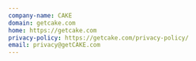 ```yaml
---
company-name: CAKE
domain: getcake.com
home: https://getcake.com
privacy-policy: https://getcake.com/privacy-policy/
email: privacy@getCAKE.com
---
```





